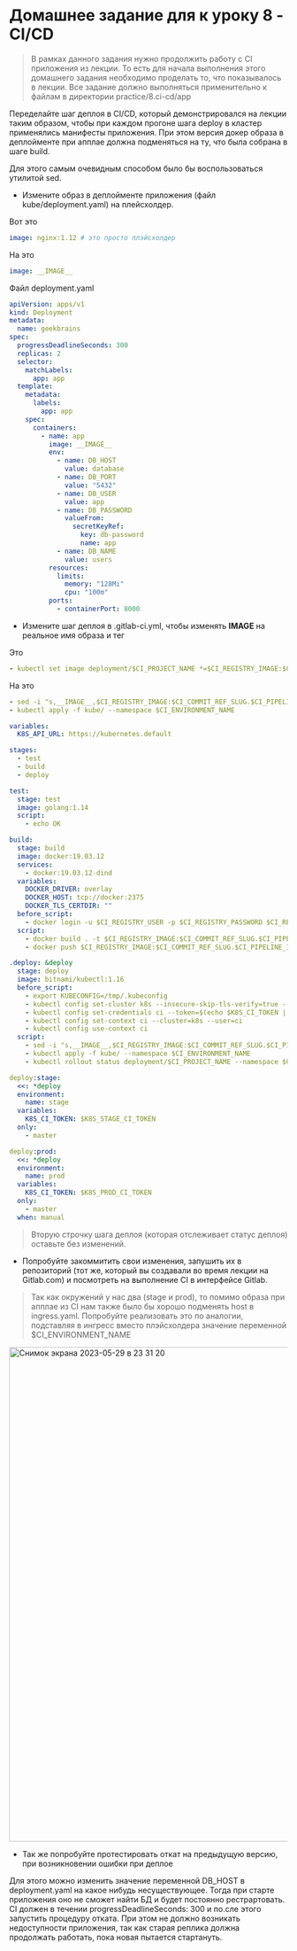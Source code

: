 # Домашнее задание для к уроку 8 - CI/CD

> В рамках данного задания нужно продолжить работу с CI приложения из лекции.
> То есть для начала выполнения этого домашнего задания необходимо проделать то,
> что показывалось в лекции.
> Все задание должно выполняться применительно к файлам в директории practice/8.ci-cd/app

Переделайте шаг деплоя в CI/CD, который демонстрировался на лекции
таким образом, чтобы при каждом прогоне шага deploy в кластер применялись
манифесты приложения. При этом версия докер образа в деплойменте при апплае
должна подменяться на ту, что была собрана в шаге build.

Для этого самым очевидным способом было бы воспользоваться утилитой sed.

* Измените образ в деплойменте приложения (файл kube/deployment.yaml) на плейсхолдер.

Вот это

```yaml
image: nginx:1.12 # это просто плэйсхолдер
```

На это

```yaml
image: __IMAGE__
```

Файл deployment.yaml 
```yaml
apiVersion: apps/v1
kind: Deployment
metadata:
  name: geekbrains
spec:
  progressDeadlineSeconds: 300
  replicas: 2
  selector:
    matchLabels:
      app: app
  template:
    metadata:
      labels:
        app: app
    spec:
      containers:
        - name: app
          image: __IMAGE__
          env:
            - name: DB_HOST
              value: database
            - name: DB_PORT
              value: "5432"
            - name: DB_USER
              value: app
            - name: DB_PASSWORD
              valueFrom:
                secretKeyRef:
                  key: db-password
                  name: app
            - name: DB_NAME
              value: users
          resources:
            limits:
              memory: "128Mi"
              cpu: "100m"
          ports:
            - containerPort: 8000
```

* Измените шаг деплоя в .gitlab-ci.yml,
чтобы изменять __IMAGE__ на реальное имя образа и тег

Это

```yaml
- kubectl set image deployment/$CI_PROJECT_NAME *=$CI_REGISTRY_IMAGE:$CI_COMMIT_REF_SLUG.$CI_PIPELINE_ID --namespace $CI_ENVIRONMENT_NAME
```

На это

```yaml
- sed -i "s,__IMAGE__,$CI_REGISTRY_IMAGE:$CI_COMMIT_REF_SLUG.$CI_PIPELINE_ID,g" kube/deployment.yaml
- kubectl apply -f kube/ --namespace $CI_ENVIRONMENT_NAME
```
```yaml
variables:
  K8S_API_URL: https://kubernetes.default

stages:
  - test
  - build
  - deploy

test:
  stage: test
  image: golang:1.14
  script:
    - echo OK

build:
  stage: build
  image: docker:19.03.12
  services:
    - docker:19.03.12-dind
  variables:
    DOCKER_DRIVER: overlay
    DOCKER_HOST: tcp://docker:2375 
    DOCKER_TLS_CERTDIR: ""
  before_script:
    - docker login -u $CI_REGISTRY_USER -p $CI_REGISTRY_PASSWORD $CI_REGISTRY
  script:
    - docker build . -t $CI_REGISTRY_IMAGE:$CI_COMMIT_REF_SLUG.$CI_PIPELINE_ID
    - docker push $CI_REGISTRY_IMAGE:$CI_COMMIT_REF_SLUG.$CI_PIPELINE_ID

.deploy: &deploy
  stage: deploy
  image: bitnami/kubectl:1.16
  before_script:
    - export KUBECONFIG=/tmp/.kubeconfig
    - kubectl config set-cluster k8s --insecure-skip-tls-verify=true --server=$K8S_API_URL
    - kubectl config set-credentials ci --token=$(echo $K8S_CI_TOKEN | base64 --decode)
    - kubectl config set-context ci --cluster=k8s --user=ci
    - kubectl config use-context ci
  script:
    - sed -i "s,__IMAGE__,$CI_REGISTRY_IMAGE:$CI_COMMIT_REF_SLUG.$CI_PIPELINE_ID,g" kube/deployment.yaml
    - kubectl apply -f kube/ --namespace $CI_ENVIRONMENT_NAME
    - kubectl rollout status deployment/$CI_PROJECT_NAME --namespace $CI_ENVIRONMENT_NAME || (kubectl rollout undo deployment/$CI_PROJECT_NAME --namespace $CI_ENVIRONMENT_NAME && exit 1)

deploy:stage:
  <<: *deploy
  environment:
    name: stage
  variables:
    K8S_CI_TOKEN: $K8S_STAGE_CI_TOKEN
  only:
    - master

deploy:prod:
  <<: *deploy
  environment:
    name: prod
  variables:
    K8S_CI_TOKEN: $K8S_PROD_CI_TOKEN
  only:
    - master
  when: manual
  ```
  
> Вторую строчку шага деплоя (которая отслеживает статус деплоя) оставьте без изменений.

* Попробуйте закоммитить свои изменения, запушить их в репозиторий
(тот же, который вы создавали во время лекции на Gitlab.com)
и посмотреть на выполнение CI в интерфейсе Gitlab.

> Так как окружений у нас два (stage и prod), то помимо образа при апплае из CI
> нам также было бы хорошо подменять host в ingress.yaml.
> Попробуйте реализовать это по аналогии, подставляя в ингресс вместо
> плэйсхолдера значение переменной $CI_ENVIRONMENT_NAME
<img width="893" alt="Снимок экрана 2023-05-29 в 23 31 20" src="https://github.com/viktoriia-abalymova/geekbrains-conteinerization/assets/72358498/8ccee108-3321-4f36-a79c-41d3b880f116">

* Так же попробуйте протестировать откат на предыдущую версию,
при возникновении ошибки при деплое

Для этого можно изменить значение переменной DB_HOST в deployment.yaml на какое нибудь несуществующее.
Тогда при старте приложения оно не сможет найти БД и будет постоянно рестрартовать. CI должен в течении progressDeadlineSeconds: 300 и по.сле этого запустить процедуру отката.
При этом не должно возникать недоступности приложения, так как старая реплика должна продолжать работать, пока новая пытается стартануть.
